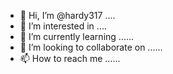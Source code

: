 - 👋 Hi, I’m @hardy317 ....
- 👀 I’m interested in ....
- 🌱 I’m currently learning ......
- 💞️ I’m looking to collaborate on ......
- 📫 How to reach me ......

<!---
hardy317/hardy317 is a ✨ special ✨ repository because its `README.md` (this file) appears on your GitHub profile.
You can click the Preview link to take a look at your changes.
--->
